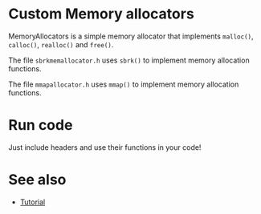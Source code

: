 # Custom Memory allocators

MemoryAllocators is a simple memory allocator that implements `malloc()`, `calloc()`, `realloc()` and `free()`.

The file `sbrkmemallocator.h` uses `sbrk()` to implement memory allocation functions.

The file `mmapallocator.h` uses `mmap()` to implement memory allocation functions.

# Run code

Just include headers and use their functions in your code!

# See also

* [Tutorial](https://arjunsreedharan.org/post/148675821737/memory-allocators-101-write-a-simple-memory)
